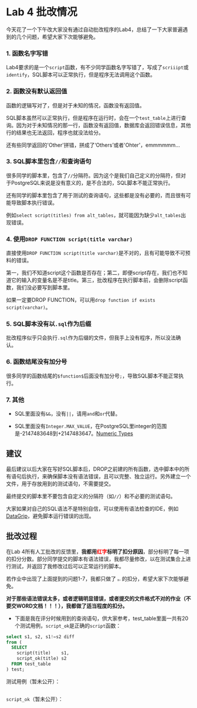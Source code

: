 # Lab 4 批改情况

今天花了一个下午改大家没有通过自动批改程序的Lab4，总结了一下大家普遍遇到的几个问题，希望大家下次能够避免。

### 1. 函数名字写错
Lab4要求的是一个`script`函数，有不少同学函数名字写错了，写成了`scriiipt`或`identify`，SQL脚本可以正常执行，但是程序无法调用这个函数。

### 2. 函数没有默认返回值
函数的逻辑写对了，但是对于未知的情况，函数没有返回值。

SQL脚本虽然可以正常执行，但是程序在运行时，会在一个`test_table`上进行查询。因为对于未知情况的那一行，函数没有返回值，数据库会返回错误信息，其他行的结果也无法返回，程序也就没法给分。

还有些同学返回的'Other'拼错，拼成了‘Others’或者'Ohter'，emmmmmm...

### 3. SQL脚本里包含`//`和查询语句
很多同学的脚本里，包含了`//`分隔符。因为这个是我们自己定义的分隔符，但对于PostgreSQL来说是没有意义的，是不合法的，SQL脚本不能正常执行。

还有同学的脚本里包含了用于测试的查询语句，这些都是没有必要的，而且很有可能导致脚本执行错误。

例如`select script(titles) from alt_tables`，就可能因为缺少`alt_tables`出现错误。

### 4. 使用`DROP FUNCTION script(title varchar)`
直接使用`DROP FUNCTION script(title varchar)`是不对的，且有可能导致不可预料的错误。

第一，我们不知道script这个函数是否存在；第二，即便script存在，我们也不知道它的输入的变量名是不是title。第三，批改程序在执行脚本前，会删除script函数，我们没必要写到脚本里。

如果一定要DROP FUNCTION，可以用`drop function if exists script(varchar)`。

### 5. SQL脚本没有以`.sql`作为后缀
批改程序似乎只会执行`.sql`作为后缀的文件，但我手上没有程序，所以没法确认。

### 6. 函数结尾没有加分号
很多同学的函数结尾的`$function$`后面没有加分号`;`，导致SQL脚本不能正常执行。

### 7. 其他

- SQL里面没有`&&`，没有`||`，请用`and`和`or`代替。

- SQL里面没有`Integer.MAX_VALUE`，在PostgreSQL里integer的范围是-2147483648到+2147483647。[Numeric Types](https://www.postgresql.org/docs/9.1/static/datatype-numeric.html)

## 建议

最后建议以后大家在写好SQL脚本后，DROP之前建的所有函数，选中脚本中的所有语句后执行，来确保脚本没有语法错误，且可以完整、独立运行。另外建立一个文件，用于存放用到的测试语句，不需要提交。

最终提交的脚本里不要包含自定义的分隔符（如`//`）和不必要的测试语句。

大家如果对自己的SQL语法不是特别自信，可以使用有语法检查的IDE，例如[DataGrip](https://www.jetbrains.com/datagrip/)，避免脚本运行错误的出现。

## 批改过程

在Lab 4所有人工批改的反馈里，**我都用<span style="color:red">红字</span>标明了扣分原因**，部分标明了每一项的扣分分数。部分同学提交的脚本有语法错误，我都尽量修改，以在测试集合上进行测试，并返回了我修改过后可以正常运行的脚本。

若作业中出现了上面提到的问题1-7，我都只做了 <span style="font-size:0.3em">微小</span> 的扣分，希望大家下次能够避免。

**对于那些语法错误太多，或者逻辑明显错误，或者提交的文件格式不对的作业（不要交WORD文档！！！），我都做了适当程度的扣分。**

- 下面是我在评分时候用到的查询语句，供大家参考，test_table里面一共有20个测试用例，`script_ok`是正确的`script`函数：
```sql
select s1, s2, s1!=s2 diff
from (
  SELECT
    script(title)    s1,
    script_ok(title) s2
  FROM test_table
) test;
```

测试用例（暂未公开）：
```sql
```

`script_ok`（暂未公开）：
```sql
```
